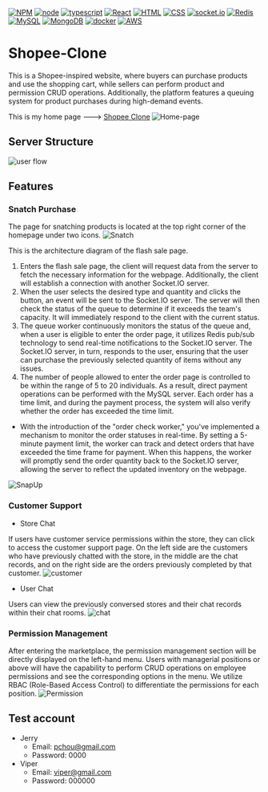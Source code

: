 [![NPM](https://img.shields.io/badge/NPM-ba443f?style=for-the-badge&logo=npm&logoColor=white)](https://www.npmjs.com/)
[![node](https://img.shields.io/badge/Node.js-43853D?style=for-the-badge&logo=node.js&logoColor=white)](https://nodejs.org/en/)
[![typescript](https://img.shields.io/badge/TypeScript-007acc?style=for-the-badge&logo=TypeScript&logoColor=white)](https://www.typescriptlang.org/)
[![React](https://img.shields.io/badge/React-61DBFB?style=for-the-badge&logo=React&logoColor=white)](https://react.dev/)
[![HTML](https://img.shields.io/badge/HTML-E34F26?style=for-the-badge&logo=html5&logoColor=white)](https://www.w3schools.com/html/)
[![CSS](https://img.shields.io/badge/CSS-264de4?style=for-the-badge&logo=CSS3&logoColor=white)](https://www.w3schools.com/css/)
[![socket.io](https://img.shields.io/badge/socket.io-010101?style=for-the-badge&logo=socket.io&logoColor=white)](https://socket.io/)
[![Redis](https://img.shields.io/badge/Redis-D82C20?style=for-the-badge&logo=redis&logoColor=white)](https://redis.io/)
[![MySQL](https://img.shields.io/badge/MySQL-4479A1?style=for-the-badge&logo=mysql&logoColor=white)](https://www.mysql.com/)
[![MongoDB](https://img.shields.io/badge/mongoDB-4DB33D?style=for-the-badge&logo=mongoDB&logoColor=white)](https://www.mongodb.com/)
[![docker](https://img.shields.io/badge/docker-2496ED?style=for-the-badge&logo=docker&logoColor=white)](https://www.docker.com/)
[![AWS](https://img.shields.io/badge/AWS-232F3E?style=for-the-badge&logo=amazon-aws&logoColor=white)](https://aws.amazon.com/)
# Shopee-Clone

This is a Shopee-inspired website, where buyers can purchase products and use the shopping cart, while sellers can perform product and permission CRUD operations. Additionally, the platform features a queuing system for product purchases during high-demand events.

This is my home page ---> [Shopee Clone](https://hyperushle.com)
![Home-page](https://github.com/pchou887/Shopee-Clone/assets/118956591/c6c3ec64-5197-4aae-82e4-212d832d3834)

## Server Structure
![user flow](https://github.com/pchou887/Shopee-Clone/assets/118956591/d16926c8-ecd9-4af4-a466-6206c34d4854)

## Features

### Snatch Purchase
The page for snatching products is located at the top right corner of the homepage under two icons.
![Snatch](https://github.com/pchou887/Shopee-Clone/assets/118956591/d7000032-fcd9-42ae-b87a-775b31ce8cd6)

This is the architecture diagram of the flash sale page.
1. Enters the flash sale page, the client will request data from the server to fetch the necessary information for the webpage. Additionally, the client will establish a connection with another Socket.IO server.
2. When the user selects the desired type and quantity and clicks the button, an event will be sent to the Socket.IO server. The server will then check the status of the queue to determine if it exceeds the team's capacity. It will immediately respond to the client with the current status.
3. The queue worker continuously monitors the status of the queue and, when a user is eligible to enter the order page, it utilizes Redis pub/sub technology to send real-time notifications to the Socket.IO server. The Socket.IO server, in turn, responds to the user, ensuring that the user can purchase the previously selected quantity of items without any issues.
4. The number of people allowed to enter the order page is controlled to be within the range of 5 to 20 individuals. As a result, direct payment operations can be performed with the MySQL server. Each order has a time limit, and during the payment process, the system will also verify whether the order has exceeded the time limit.
- With the introduction of the "order check worker," you've implemented a mechanism to monitor the order statuses in real-time. By setting a 5-minute payment limit, the worker can track and detect orders that have exceeded the time frame for payment. When this happens, the worker will promptly send the order quantity back to the Socket.IO server, allowing the server to reflect the updated inventory on the webpage.

![SnapUp](https://github.com/pchou887/Shopee-Clone/assets/118956591/bbb4eaa9-5bbd-4f3c-9195-8928903b2fb7)


### Customer Support
- Store Chat

If users have customer service permissions within the store, they can click to access the customer support page. On the left side are the customers who have previously chatted with the store, in the middle are the chat records, and on the right side are the orders previously completed by that customer.
![customer](https://github.com/pchou887/Shopee-Clone/assets/118956591/e993b174-2fc2-469f-b2a3-1ce5528fbd85)

- User Chat

Users can view the previously conversed stores and their chat records within their chat rooms.
![chat](https://github.com/pchou887/Shopee-Clone/assets/118956591/8155a545-9736-434f-a23d-54ad40917c03)

### Permission Management
After entering the marketplace, the permission management section will be directly displayed on the left-hand menu. Users with managerial positions or above will have the capability to perform CRUD operations on employee permissions and see the corresponding options in the menu. We utilize RBAC (Role-Based Access Control) to differentiate the permissions for each position.
![Permission](https://github.com/pchou887/Shopee-Clone/assets/118956591/7ff56ce1-3d01-4f54-a715-22b270314918)

## Test account
- Jerry
  - Email: pchou@gmail.com
  - Password: 0000
- Viper
  - Email: viper@gmail.com
  - Password: 000000
